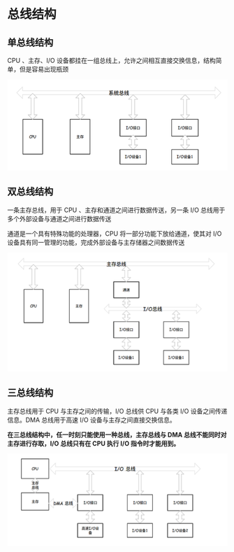 # 总线结构

## 单总线结构

CPU 、主存、I/O 设备都挂在一组总线上，允许之间相互直接交换信息，结构简单，但是容易出现瓶颈

![](../.gitbook/assets/dan-zong-xian-jie-gou-.png)

## 双总线结构

一条主存总线，用于 CPU 、主存和通道之间进行数据传送，另一条 I/O 总线用于多个外部设备与通道之间进行数据传送

通道是一个具有特殊功能的处理器，CPU 将一部分功能下放给通道，使其对 I/O 设备具有同一管理的功能，完成外部设备与主存储器之间数据传送

![](../.gitbook/assets/shuang-zong-xian-jie-gou-.png)

## 三总线结构

主存总线用于 CPU 与主存之间的传输，I/O 总线供 CPU 与各类 I/O 设备之间传递信息。DMA 总线用于高速 I/O 设备与主存之间直接交换信息。

**在三总线结构中，任一时刻只能使用一种总线，主存总线与 DMA 总线不能同时对主存进行存取，I/O 总线只有在 CPU 执行 I/O 指令时才能用到。**

![](../.gitbook/assets/san-zong-xian-jie-gou-.png)

